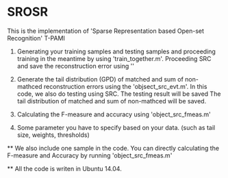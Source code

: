 # SROSR
This is the implementation of 'Sparse Representation based Open-set Recognition' T-PAMI

1. Generating your training samples and testing samples and  proceeding training in the meantime by using 'train_together.m'.
   Proceeding SRC and save the reconstruction error using ''

2.  Generate the tail distribution (GPD) of matched and sum of non-mathced reconstruction errors using the 
'objsect_src_evt.m'.
In this code, we also do testing using SRC. The testing result will be saved
The tail distribution of matched and sum of non-mathced will be saved.

3.  Calculating the F-measure and accuracy using 'object_src_fmeas.m'
4. Some parameter you have to specify based on your data. (such as tail size, weights, thresholds)

** We also include one sample in the code. You can directly calculating the F-measure and Accuracy by running
'object_src_fmeas.m'

** All the code is writen in Ubuntu 14.04. 
